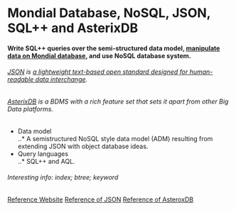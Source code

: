# Mondial Database, NoSQL, JSON, SQL++ and AsterixDB
#### Write SQL++ queries over the semi-structured data model, [manipulate data on Mondial database](https://www.dbis.informatik.uni-goettingen.de/Mondial/), and use NoSQL database system.

###### [JSON](https://en.wikipedia.org/wiki/JSON) is [a lightweight text-based open standard designed for human-readable data interchange](https://courses.cs.washington.edu/courses/cse414/18au/lectures/lec12-json-sqlpp-small.pdf).
###### [AsterixDB](https://asterixdb.apache.org/docs/0.9.4/index.html) is a BDMS with a rich feature set that sets it apart from other Big Data platforms.
* Data model   
..* A semistructured NoSQL style data model (ADM) resulting from extending JSON with object database ideas.  
* Query languages   
..* SQL++ and AQL. 
###### Interesting info: index; btree; keyword 

[Reference Website](https://gitlab.cs.washington.edu/maas/cse414-2018au/blob/master/hw/hw5/hw5.md)
[Reference of JSON](https://courses.cs.washington.edu/courses/cse414/18au/lectures/lec12-json-sqlpp-small.pdf)
[Reference of AsteroxDB](https://asterixdb.apache.org/docs/0.9.4/index.html)
